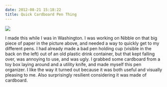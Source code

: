 ```yaml
---
date: 2012-08-21 15:18:22
title: Quick Cardboard Pen Thing
---
```


[![](http://www.hackniac.com/blog/wp-content/uploads/2012/08/pen_organizer_sm.png)](http://www.hackniac.com/blog/wp-content/uploads/2012/08/pen_organizer_sm.png)

I made this while I was in Washington. I was working on Nibble on that big piece of paper in the picture above, and needed a way to quickly get to my different pens. I had already made a bad pen holding cup (visible in the back on the left) out of an old plastic drink container, but that kept falling over, was annoying to use, and was ugly. I grabbed some cardboard from a toy box laying around and a utility knife, and made myself this pen organizer. I like the way it turned out because it was both useful and visually pleasing to me. Also surprisingly resilient considering it was made of cardboard.
